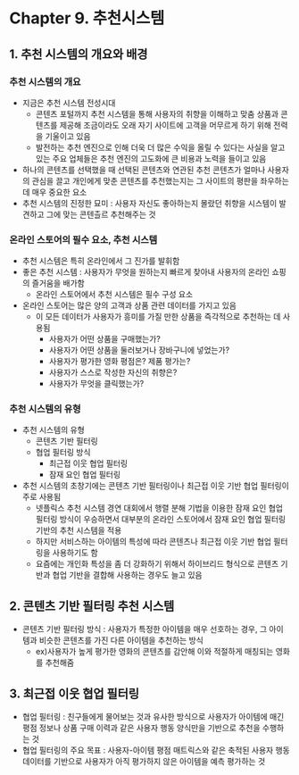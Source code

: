 # Chapter 9. 추천시스템
## 1. 추천 시스템의 개요와 배경
### 추천 시스템의 개요
- 지금은 추천 시스템 전성시대
  - 콘텐츠 포털까지 추천 시스템을 통해 사용자의 취향을 이해하고 맞춤 상품과 콘텐츠를 제공해 조금이라도 오래 자기 사이트에 고객을 머무르게 하기 위해 전력을 기울이고 있음
  - 발전하는 추천 엔진으로 인해 더욱 더 많은 수익을 올릴 수 있다는 사실을 알고 있는 주요 업체들은 추천 엔진의 고도화에 큰 비용과 노력을 들이고 있음
- 하나의 콘텐츠를 선택했을 때 선택된 콘텐츠와 연관된 추천 콘텐츠가 얼마나 사용자의 관심을 끌고 개인에게 맞춘 콘텐츠를 추천했는지는 그 사이트의 평판을 좌우하는데 매우 중요한 요소
- 추천 시스템의 진정한 묘미 : 사용자 자신도 좋아하는지 몰랐던 취향을 시스템이 발견하고 그에 맞는 콘텐츨르 추천해주는 것

### 온라인 스토어의 필수 요소, 추천 시스템
- 추천 시스템은 특히 온라인에서 그 진가를 발휘함
- 좋은 추천 시스템 : 사용자가 무엇을 원하는지 빠르게 찾아내 사용자의 온라인 쇼핑의 즐거움을 배가함
  - 온라인 스토어에서 추천 시스템은 필수 구성 요소
- 온라인 스토어는 많은 양의 고객과 상품 관련 데이터를 가지고 있음
  - 이 모든 데이터가 사용자가 흥미를 가질 만한 상품을 즉각적으로 추천하는 데 사용됨
    - 사용자가 어떤 상품을 구매했는가?
    - 사용자가 어떤 상품을 둘러보거나 장바구니에 넣었는가?
    - 사용자가 평가한 영화 평점은? 제품 평가는?
    - 사용자가 스스로 작성한 자신의 취향은?
    - 사용자가 무엇을 클릭했는가?
    
### 추천 시스템의 유형
- 추천 시스템의 유형 
  - 콘텐츠 기반 필터링
  - 협업 필터링 방식
    - 최근접 이웃 협업 필터링
    - 잠재 요인 협업 필터링
- 추천 시스템의 초창기에는 콘텐츠 기반 필터링이나 최근접 이웃 기반 협업 필터링이 주로 사용됨
  - 넷플릭스 추천 시스템 경연 대회에서 행렬 분해 기법을 이용한 잠재 요인 협업 필터링 방식이 우승하면서 대부분의 온라인 스토어에서 잠재 요인 협업 필터링 기반의 추천 시스템을 적용
  - 하지만 서비스하는 아이템의 특성에 따라 콘텐츠나 최근접 이웃 기반 협업 필터링을 사용하기도 함
  - 요즘에는 개인화 특성을 좀 더 강화하기 위해서 하이브리드 형식으로 콘텐츠 기반과 협업 기반을 결합해 사용하는 경우도 늘고 있음
  
## 2. 콘텐츠 기반 필터링 추천 시스템
- 콘텐츠 기반 필터링 방식 : 사용자가 특정한 아이템을 매우 선호하는 경우, 그 아이템과 비슷한 콘텐츠를 가진 다른 아이템을 추천하는 방식
  - ex)사용자가 높게 평가한 영화의 콘텐츠를 감안해 이와 적절하게 매칭되는 영화를 추천해줌
  
## 3. 최근접 이웃 협업 필터링
- 협업 필터링 : 친구들에게 물어보는 것과 유사한 방식으로 사용자가 아이템에 매긴 평점 정보나 상품 구매 이력과 같은 사용자 행동 양식만을 기반으로 추천을 수행하는 것
- 협업 필터링의 주요 목표 : 사용자-아이템 평점 매트릭스와 같은 축적된 사용자 행동 데이터를 기반으로 사용자가 아직 평가하지 않은 아이템을 예측 평가하는 것


